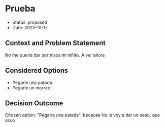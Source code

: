 # Prueba

* Status: proposed
* Date: 2023-10-17

## Context and Problem Statement

No me quería dar permisos mi niñito. A ver ahora

## Considered Options

* Pegarle una patada
* Pegarle un morreo

## Decision Outcome

Chosen option: "Pegarle una patada", because No le voy a dar un beso, que asco
